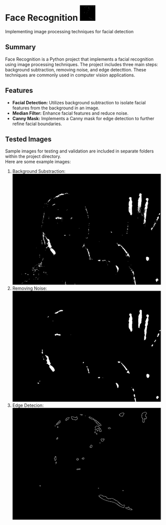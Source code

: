 # Face Recognition <img width="50" height="50" alt="Medicare Logo" src="src/edge%20detector/images/canny2.png">
Implementing image processing techniques for facial detection

## Summary

Face Recognition is a Python project that implements a facial recognition using image processing techniques. The project includes three main steps: background subtraction, removing noise, and edge detecttion. These techniques are commonly used in computer vision applications.

## Features

- **Facial Detection:** Utilizes background subtraction to isolate facial features from the background in an image.
- **Median Filter:** Enhance facial features and reduce noise.
- **Canny Mask:** Implements a Canny mask for edge detection to further refine facial boundaries.


## Tested Images
Sample images for testing and validation are included in separate folders within the project directory.\
Here are some example images:
1. Background Substraction:
![background substraction](src/background%20substraction/images/bgSub4.png)
2. Removing Noise:
![removing noise](src/remove%20noise/images/removeNoise3.png)
3. Edge Detecion:
![edge detection](src/edge%20detector/images/canny2.png)
